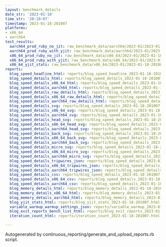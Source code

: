```yaml
---
layout: benchmark_details
date_str: '2023-01-18'
time_str: '20:10:07'
timestamp: 2023-01-18-201007
platforms:
- x86_64
- aarch64
test_results:
  aarch64_prod_ruby_no_jit: raw_benchmark_data/aarch64/2023-01/2023-01-18-201007_basic_benchmark_aarch64_prod_ruby_no_jit.json
  aarch64_prod_ruby_with_yjit: raw_benchmark_data/aarch64/2023-01/2023-01-18-201007_basic_benchmark_aarch64_prod_ruby_with_yjit.json
  x86_64_prod_ruby_no_jit: raw_benchmark_data/x86_64/2023-01/2023-01-18-201007_basic_benchmark_x86_64_prod_ruby_no_jit.json
  x86_64_prod_ruby_with_yjit: raw_benchmark_data/x86_64/2023-01/2023-01-18-201007_basic_benchmark_x86_64_prod_ruby_with_yjit.json
  x86_64_yjit_stats: raw_benchmark_data/x86_64/2023-01/2023-01-18-201007_basic_benchmark_x86_64_yjit_stats.json
reports:
  blog_speed_headline_html: reports/blog_speed_headline_2023-01-18-201007.html
  blog_speed_details_html: reports/blog_speed_details_2023-01-18-201007.html
  blog_speed_details_x86_64_html: reports/blog_speed_details_2023-01-18-201007.x86_64.html
  blog_speed_details_aarch64_html: reports/blog_speed_details_2023-01-18-201007.aarch64.html
  blog_speed_details_raw_details_html: reports/blog_speed_details_2023-01-18-201007.raw_details.html
  blog_speed_details_x86_64_raw_details_html: reports/blog_speed_details_2023-01-18-201007.x86_64.raw_details.html
  blog_speed_details_aarch64_raw_details_html: reports/blog_speed_details_2023-01-18-201007.aarch64.raw_details.html
  blog_speed_details_svg: reports/blog_speed_details_2023-01-18-201007.svg
  blog_speed_details_x86_64_svg: reports/blog_speed_details_2023-01-18-201007.x86_64.svg
  blog_speed_details_aarch64_svg: reports/blog_speed_details_2023-01-18-201007.aarch64.svg
  blog_speed_details_head_svg: reports/blog_speed_details_2023-01-18-201007.head.svg
  blog_speed_details_x86_64_head_svg: reports/blog_speed_details_2023-01-18-201007.x86_64.head.svg
  blog_speed_details_aarch64_head_svg: reports/blog_speed_details_2023-01-18-201007.aarch64.head.svg
  blog_speed_details_back_svg: reports/blog_speed_details_2023-01-18-201007.back.svg
  blog_speed_details_x86_64_back_svg: reports/blog_speed_details_2023-01-18-201007.x86_64.back.svg
  blog_speed_details_aarch64_back_svg: reports/blog_speed_details_2023-01-18-201007.aarch64.back.svg
  blog_speed_details_micro_svg: reports/blog_speed_details_2023-01-18-201007.micro.svg
  blog_speed_details_x86_64_micro_svg: reports/blog_speed_details_2023-01-18-201007.x86_64.micro.svg
  blog_speed_details_aarch64_micro_svg: reports/blog_speed_details_2023-01-18-201007.aarch64.micro.svg
  blog_speed_details_tripwires_json: reports/blog_speed_details_2023-01-18-201007.tripwires.json
  blog_speed_details_x86_64_tripwires_json: reports/blog_speed_details_2023-01-18-201007.x86_64.tripwires.json
  blog_speed_details_aarch64_tripwires_json: reports/blog_speed_details_2023-01-18-201007.aarch64.tripwires.json
  blog_speed_details_csv: reports/blog_speed_details_2023-01-18-201007.csv
  blog_speed_details_x86_64_csv: reports/blog_speed_details_2023-01-18-201007.x86_64.csv
  blog_speed_details_aarch64_csv: reports/blog_speed_details_2023-01-18-201007.aarch64.csv
  blog_memory_details_html: reports/blog_memory_details_2023-01-18-201007.html
  blog_memory_details_x86_64_html: reports/blog_memory_details_2023-01-18-201007.x86_64.html
  blog_memory_details_aarch64_html: reports/blog_memory_details_2023-01-18-201007.aarch64.html
  blog_yjit_stats_html: reports/blog_yjit_stats_2023-01-18-201007.html
  variable_warmup_warmup_settings_json: reports/variable_warmup_2023-01-18-201007.warmup_settings.json
  blog_exit_reports_bench_list_html: reports/blog_exit_reports_2023-01-18-201007.bench_list.html
  iteration_count_html: reports/iteration_count_2023-01-18-201007.html

---
```

Autogenerated by continuous_reporting/generate_and_upload_reports.rb script.

